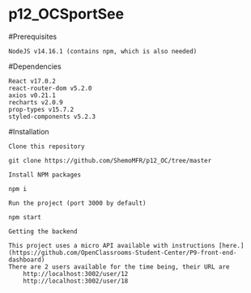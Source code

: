 # p12_OCSportSee
#Prerequisites

    NodeJS v14.16.1 (contains npm, which is also needed)

#Dependencies

    React v17.0.2
    react-router-dom v5.2.0
    axios v0.21.1
    recharts v2.0.9
    prop-types v15.7.2
    styled-components v5.2.3

#Installation

    Clone this repository

    git clone https://github.com/ShemoMFR/p12_OC/tree/master

    Install NPM packages

    npm i

    Run the project (port 3000 by default)

    npm start

    Getting the backend

    This project uses a micro API available with instructions [here.](https://github.com/OpenClassrooms-Student-Center/P9-front-end-dashboard)
    There are 2 users available for the time being, their URL are
        http://localhost:3002/user/12
        http://localhost:3002/user/18

